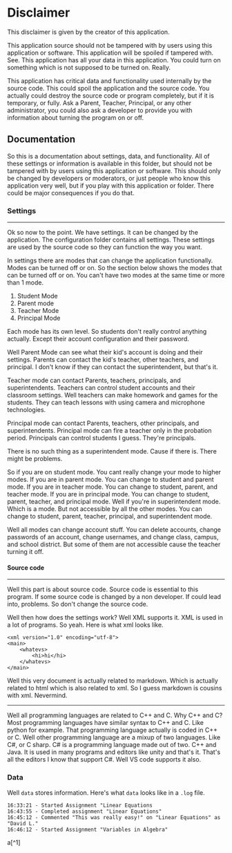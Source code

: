 # Disclaimer

This disclaimer is given by the creator of this application.

This application source should not be tampered with by users using this application or software. This application will be spoiled if tampered with. See. This application has all your data in this application. You could turn on something which is not supposed to be turned on. Really.

This application has critical data and functionality used internally by the source code. This could spoil the application and the source code. You actually could destroy the source code or program completely, but if it is temporary, or fully. Ask a Parent, Teacher, Principal, or any other administrator, you could also ask a developer to provide you with information about turning the program on or off.

## Documentation

So this is a documentation about settings, data, and functionality. All of these settings or information is available in this folder, but should not be tampered with by users using this application or software. This should only be changed by developers or moderators, or just people who know this application very well, but if you play with this application or folder. There could be major consequences if you do that.

### Settings
---
Ok so now to the point. We have settings. It can be changed by the application. The configuration folder contains all settings. These settings are used by the source code so they can function the way you want.

In settings there are modes that can change the application functionally. Modes can be turned off or on. So the section below shows the modes that can be turned off or on. You can't have two modes at the same time or more than 1 mode.

1. Student Mode
2. Parent mode
3. Teacher Mode
4. Principal Mode

Each mode has its own level. So students don't really control anything actually. Except their account configuration and their password.

Well Parent Mode can see what their kid's account is doing and their settings. Parents can contact the kid's teacher, other teachers, and principal. I don't know if they can contact the superintendent, but that's it.

Teacher mode can contact Parents, teachers, principals, and superintendents. Teachers can control student accounts and their classroom settings. Well teachers can make homework and games for the students. They can teach lessons with using camera and microphone technologies.

Principal mode can contact Parents, teachers, other principals, and superintendents. Principal mode can fire a teacher only in the probation period. Principals can control students I guess. They're principals.

There is no such thing as a superintendent mode. Cause if there is. There might be problems.

So if you are on student mode. You cant really change your mode to higher modes. If you are in parent mode. You can change to student and parent mode. If you are in teacher mode. You can change to student, parent, and teacher mode. If you are in principal mode. You can change to student, parent, teacher, and principal mode. Well if you're in superintendent mode. Which is a mode. But not accessible by all the other modes. You can change to student, parent, teacher, principal, and superintendent mode.

Well all modes can change account stuff. You can delete accounts, change passwords of an account, change usernames, and change class, campus, and school district. But some of them are not accessible cause the teacher turning it off.

#### Source code
---

Well this part is about source code. Source code is essential to this program. If some source code is changed by a non developer. If could lead into, problems. So don't change the source code.

Well then how does the settings work? Well XML supports it. XML is used in a lot of programs. So yeah. Here is what xml looks like.

```
<xml version="1.0" encoding="utf-8">
<main>
    <whatevs>
        <hi>hi</hi>
    </whatevs>
</main>
```

Well this very document is actually related to markdown. Which is actually related to html which is also related to xml. So I guess markdown is cousins with xml. Nevermind.

---
Well all programming languages are related to C++ and C. Why C++ and C? Most programming languages have similar syntax to C++ and C. Like python for example. That programming language actually is coded in C++ or C. Well other programming language are a mixup of two languages. Like C#, or C sharp. C# is a programming language made out of two. C++ and Java. It is used in many programs and editors like unity and that's it. That's all the editors I know that support C#. Well VS code supports it also.

### Data
Well ``data`` stores information. Here's what ``data`` looks like in a ``.log`` file.

```
16:33:21 - Started Assignment "Linear Equations
16:43:55 - Completed assignment "Linear Equations"
16:45:12 - Commented "This was really easy!" on "Linear Equations" as "David L."
16:46:12 - Started Assignment "Variables in Algebra"
```
a[^1]
